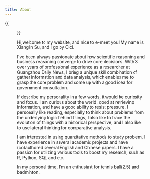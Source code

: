 ```yaml
---
title: About
---
```


{{<figure src="/media/ss.jpeg" title="About me" width="450">}}

Hi,welcome to my website, and nice to e-meet you! My name is Xianglin Su, and I go by Cici.

I've been always passionate about how scientific reasoning and business reasoning converge to drive core decisions. With 3 over years of professional experience as a researcher at Guangzhou Daily News, I bring a unique skill combination of gather information and data analysis, which enables me to grasp the core problem and come up with a good idea for government consultation.

If describe my personality in a few words, it would be curiosity and focus. I am curious about the world, good at retrieving information, and have a good ability to resist pressure. I personally like reading, especially to think about problems from the underlying logic behind things, I also like to trace the evolution of things with a historical perspective, and I also like to use lateral thinking for comparative analysis.

I am interested in using quantitative methods to study problem. I have experience in several academic projects and have (co)authored several English and Chinese papers. I have a passion for utilizing various tools to boost my research, such as R, Python, SQL and etc.

In my personal time, I'm an enthusiast for tennis ball(2.5) and badminton.